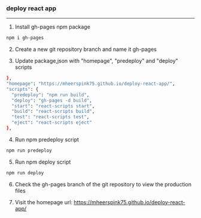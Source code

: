 ### deploy react app

---

1. Install gh-pages npm package

```bash
npm i gh-pages
```

2. Create a new git repository branch and name it gh-pages


3. Update package,json with "homepage", "predeploy" and "deploy" scripts

```bash
},
"homepage": "https://mheerspink75.github.io/deploy-react-app/",
"scripts": {
  "predeploy": "npm run build",
  "deploy": "gh-pages -d build",
  "start": "react-scripts start",
  "build": "react-scripts build",
  "test": "react-scripts test",
  "eject": "react-scripts eject"
},
```
  
4. Run npm predeploy script

```bash
npm run predeploy
```

5. Run npm deploy script

```bash
npm run deploy
```

6. Check the gh-pages branch of the git repository to view the production files

7. Visit the homepage url: https://mheerspink75.github.io/deploy-react-app/